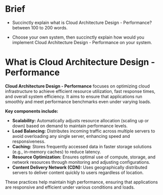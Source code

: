 # Brief

- Succinctly explain what is Cloud Architecture Design - Performance? between 100 to 200 words.

- Choose your own system, then succinctly explain how would you implement Cloud Architecture Design - Performance on your system.

# What is Cloud Architecture Design - Performance

**Cloud Architecture Design - Performance** focuses on optimizing cloud infrastructure to achieve efficient resource utilization, fast response times, and overall system efficiency. It aims to ensure that applications run smoothly and meet performance benchmarks even under varying loads.

**Key components include:**

- **Scalability:** Automatically adjusts resource allocation (scaling up or down) based on demand to maintain performance levels.
- **Load Balancing:** Distributes incoming traffic across multiple servers to avoid overloading any single server, enhancing speed and responsiveness.
- **Caching:** Stores frequently accessed data in faster storage solutions (e.g., in-memory caches) to reduce latency.
- **Resource Optimization:** Ensures optimal use of compute, storage, and network resources through monitoring and adjusting configurations.
- **Content Delivery Network (CDN):** Uses geographically distributed servers to deliver content quickly to users regardless of location.

These practices help maintain high performance, ensuring that applications are responsive and efficient under various conditions and loads.
